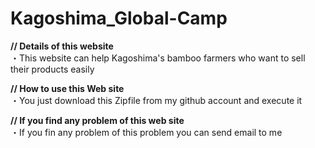 # Kagoshima_Global-Camp
****// Details of this website****  
・This website can help Kagoshima's bamboo farmers who want to sell their products easily    
    
****// How to use this Web site****    
・You just download this Zipfile from my github account and execute it    
    
****// If you find any problem of this web site****     
・If you fin any problem of this problem you can send email to me

